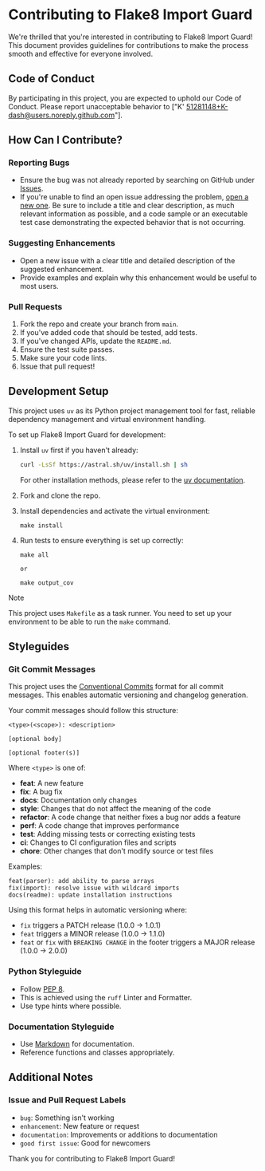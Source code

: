 # Contributing to Flake8 Import Guard

We're thrilled that you're interested in contributing to Flake8 Import Guard! This document provides guidelines for contributions to make the process smooth and effective for everyone involved.

## Code of Conduct

By participating in this project, you are expected to uphold our Code of Conduct. Please report unacceptable behavior to ["K' <51281148+K-dash@users.noreply.github.com>"].

## How Can I Contribute?

### Reporting Bugs

- Ensure the bug was not already reported by searching on GitHub under [Issues](https://github.com/yourusername/flake8-import-guard/issues).
- If you're unable to find an open issue addressing the problem, [open a new one](https://github.com/yourusername/flake8-import-guard/issues/new). Be sure to include a title and clear description, as much relevant information as possible, and a code sample or an executable test case demonstrating the expected behavior that is not occurring.

### Suggesting Enhancements

- Open a new issue with a clear title and detailed description of the suggested enhancement.
- Provide examples and explain why this enhancement would be useful to most users.

### Pull Requests

1. Fork the repo and create your branch from `main`.
2. If you've added code that should be tested, add tests.
3. If you've changed APIs, update the `README.md`.
4. Ensure the test suite passes.
5. Make sure your code lints.
6. Issue that pull request!

## Development Setup

This project uses `uv` as its Python project management tool for fast, reliable dependency management and virtual environment handling.

To set up Flake8 Import Guard for development:

1. Install `uv` first if you haven't already:

   ```bash
   curl -LsSf https://astral.sh/uv/install.sh | sh
   ```

   For other installation methods, please refer to the [uv documentation](https://docs.astral.sh/uv/).

2. Fork and clone the repo.

3. Install dependencies and activate the virtual environment:

   ```
   make install
   ```

4. Run tests to ensure everything is set up correctly:

   ```
   make all

   or

   make output_cov
   ```

> [!NOTE]
> This project uses `Makefile` as a task runner. You need to set up your environment to be able to run the `make` command.

## Styleguides

### Git Commit Messages

This project uses the [Conventional Commits](https://www.conventionalcommits.org/) format for all commit messages. This enables automatic versioning and changelog generation.

Your commit messages should follow this structure:

```
<type>(<scope>): <description>

[optional body]

[optional footer(s)]
```

Where `<type>` is one of:

- **feat**: A new feature
- **fix**: A bug fix
- **docs**: Documentation only changes
- **style**: Changes that do not affect the meaning of the code
- **refactor**: A code change that neither fixes a bug nor adds a feature
- **perf**: A code change that improves performance
- **test**: Adding missing tests or correcting existing tests
- **ci**: Changes to CI configuration files and scripts
- **chore**: Other changes that don't modify source or test files

Examples:

```
feat(parser): add ability to parse arrays
fix(import): resolve issue with wildcard imports
docs(readme): update installation instructions
```

Using this format helps in automatic versioning where:

- `fix` triggers a PATCH release (1.0.0 -> 1.0.1)
- `feat` triggers a MINOR release (1.0.0 -> 1.1.0)
- `feat` or `fix` with `BREAKING CHANGE` in the footer triggers a MAJOR release (1.0.0 -> 2.0.0)

### Python Styleguide

- Follow [PEP 8](https://www.python.org/dev/peps/pep-0008/).
- This is achieved using the `ruff` Linter and Formatter.
- Use type hints where possible.

### Documentation Styleguide

- Use [Markdown](https://daringfireball.net/projects/markdown/) for documentation.
- Reference functions and classes appropriately.

## Additional Notes

### Issue and Pull Request Labels

- `bug`: Something isn't working
- `enhancement`: New feature or request
- `documentation`: Improvements or additions to documentation
- `good first issue`: Good for newcomers

Thank you for contributing to Flake8 Import Guard!
